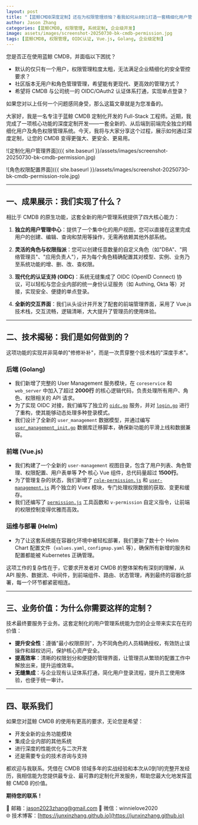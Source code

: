 ```yaml
---
layout: post
title: "【蓝鲸CMDB深度定制】还在为权限管理烦恼？看我如何从0到1打造一套精细化用户管理系统！"
author: Jason Zhang
categories: [蓝鲸CMDB, 权限管理, 系统定制, 企业级开发]
image: assets/images/screenshot-20250730-bk-cmdb-permission.jpg
tags: [蓝鲸CMDB, 权限管理, OIDC认证, Vue.js, Golang, 企业级定制]
---
```


您是否正在使用蓝鲸 CMDB，并面临以下困扰？

* 默认的仅只有一个用户，权限管理粒度太粗，无法满足企业精细化的安全管控要求？
* 社区版本无用户和角色管理管理，希望能有更现代、更高效的管理方式？
* 希望将 CMDB 与公司统一的 OIDC/OAuth2 认证体系打通，实现单点登录？

如果您对以上任何一个问题感同身受，那么这篇文章就是为您准备的。

大家好，我是一名专注于蓝鲸 CMDB 定制化开发的 Full-Stack 工程师。近期，我完成了一项核心功能的深度定制开发——一套全新的、从后端到前端完全独立的精细化用户及角色权限管理系统。今天，我将与大家分享这个过程，展示如何通过深度定制，让您的 CMDB 变得更强大、更安全、更易用。

![定制化用户管理界面]({{ site.baseurl }}/assets/images/screenshot-20250730-bk-cmdb-permission.jpg)

![角色权限配置界面]({{ site.baseurl }}/assets/images/screenshot-20250730-bk-cmdb-permission-role.jpg)

---

## 一、成果展示：我们实现了什么？

相比于 CMDB 的原生功能，这套全新的用户管理系统提供了四大核心能力：

1. **独立的用户管理中心**：提供了一个集中化的用户视图，您可以直接在这里完成用户的创建、编辑、查询和禁用等操作，无需再依赖其他外部系统。

2. **灵活的角色与权限指派**：您可以创建任意数量的自定义角色（如"DBA"、"网络管理员"、"应用负责人"），并为每个角色精确配置其对模型、实例、业务乃至系统功能的增、删、改、查权限。

3. **现代化的认证支持 (OIDC)**：系统无缝集成了 OIDC (OpenID Connect) 协议，可以轻松与您企业内部的统一身份认证服务（如 Authing, Okta 等）对接，实现安全、便捷的单点登录。

4. **全新的交互界面**：我们从头设计并开发了配套的前端管理界面，采用了 Vue.js 技术栈，交互流畅，逻辑清晰，大大提升了管理员的使用体验。

---

## 二、技术揭秘：我们是如何做到的？

这项功能的实现并非简单的"修修补补"，而是一次贯穿整个技术栈的"深度手术"。

### 后端 (Golang)
* 我们新增了完整的 User Management 服务模块，在 `coreservice` 和 `web_server` 中加入了超过 **2000行** 的核心逻辑代码，负责处理所有用户、角色、权限相关的 API 请求。
* 为了实现 OIDC 对接，我们编写了独立的 [`oidc.go`](src/auth/oidc.go:45) 服务，并对 [`login.go`](src/auth/login.go:123) 进行了重构，使其能够动态处理多种登录模式。
* 我们设计了全新的 `user_management` 数据模型，并通过编写 [`user_management_init.go`](src/migrations/user_management_init.go:78) 数据库迁移脚本，确保新功能的平滑上线和数据兼容。

### 前端 (Vue.js)
* 我们构建了一个全新的 `user-management` 视图目录，包含了用户列表、角色管理、权限配置、用户表单等 **7个** 核心 Vue 组件，总代码量超过 **1500行**。
* 为了管理复杂的状态，我们新增了 [`role-permission.js`](src/store/modules/role-permission.js:156) 和 [`user-management.js`](src/store/modules/user-management.js:234) 两个独立的 Vuex 模块，专门处理权限数据的获取、变更和缓存。
* 我们还编写了 [`permission.js`](src/utils/permission.js:89) 工具函数和 `v-permission` 自定义指令，让前端的权限控制变得优雅而高效。

### 运维与部署 (Helm)
* 为了让这套系统能在容器化环境中被轻松部署，我们更新了数十个 Helm Chart 配置文件（`values.yaml`, `configmap.yaml` 等），确保所有新增的服务和配置都能被 Kubernetes 正确管理。

这项工作的复杂性在于，它要求开发者对 CMDB 的整体架构有深刻的理解，从 API 服务、数据流、中间件，到前端组件、路由、状态管理，再到最终的容器化部署，每一个环节都紧密相连。

---

## 三、业务价值：为什么你需要这样的定制？

技术最终要服务于业务。这套定制化的用户管理系统能为您的企业带来实实在在的价值：

* **提升安全性**：遵循"最小权限原则"，为不同角色的人员精确授权，有效防止误操作和越权访问，保护核心资产安全。
* **提高效率**：清晰的权限划分和便捷的管理界面，让管理员从繁琐的配置工作中解放出来，提升运维效率。
* **无缝集成**：与企业现有认证体系打通，简化用户登录流程，提升员工使用体验，也便于统一审计。

---

## 四、联系我们

如果您对蓝鲸 CMDB 的使用有更高的要求，无论您是希望：

* 开发全新的业务功能模块
* 集成企业内部的其他系统
* 进行深度的性能优化与二次开发
* 还是需要专业的技术咨询与支持

都欢迎与我联系。凭借在 CMDB 领域多年的实战经验和本次从0到1的完整开发经历，我相信能为您提供最专业、最可靠的定制化开发服务，帮助您最大化地发挥蓝鲸 CMDB 的价值。

**期待您的联系！**

📧 邮箱：jason2023zhang@gmail.com 
💬 微信：winnielove2020  
🌐 技术博客：[https://junxinzhang.github.io](https://junxinzhang.github.io)